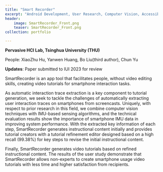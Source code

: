 ```yaml
---
title: "Smart Recorder"
excerpt: "Android Development, User Research, Computer Vision, Accessibility"
header: 
    image: SmartRecorder_Front.png
    teaser: SmartRecorder_Front.png
collection: portfolio

---
```


**Pervasive HCI Lab, Tsinghua University (THU)**

People: XiaoZhu Hu, Yanwen Huang, Bo Liu(third author), Chun Yu

**Updates**: Paper submitted to IUI 2023 for review

SmartRecorder is an app tool that facilitates people, without video editing skills, creating video tutorials for smartphone interaction tasks. 

As automatic interaction trace extraction is a key component to tutorial generation, we seek to tackle the challenges of automatically extracting user interaction traces on smartphones from screencasts. Uniquely, with respect to prior research in this field, we combine computer vision techniques with IMU-based sensing algorithms, and the technical evaluation results show the importance of smartphone IMU data in improving system performance. With the extracted key information of each step, SmartRecorder generates instructional content initially and provides tutorial creators with a tutorial refinement editor designed based on a high recall (99.38%) for key steps to revise the initial instructional content. 

Finally, SmartRecorder generates video tutorials based on refined instructional content. The results of the user study demonstrate that SmartRecorder allows non-experts to create smartphone usage video tutorials with less time and higher satisfaction from recipients.

